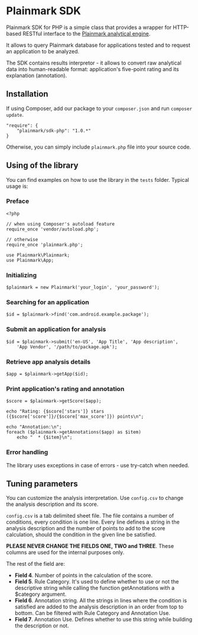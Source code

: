 Plainmark SDK
=============

Plainmark SDK for PHP is a simple class that provides a wrapper for HTTP-based
RESTful interface to the [Plainmark analytical engine]( http://plainmark.com).

It allows to query Plainmark database for applications tested and to request
an application to be analyzed.

The SDK contains results interpretor - it allows to convert raw analytical
data into human-readable format: application's five-point rating and
its explanation (annotation).

Installation
------------

If using Composer, add our package to your `composer.json` and run `composer update`.

	"require": {
		"plainmark/sdk-php": "1.0.*"
	}
	
Otherwise, you can simply include `plainmark.php` file into your source code.

Using of the library
--------------------

You can find examples on how to use the library in the `tests` folder.
Typical usage is:

### Preface
```
<?php

// when using Composer's autoload feature
require_once 'vendor/autoload.php';

// otherwise
require_once 'plainmark.php';

use Plainmark\Plainmark;
use Plainmark\App;
```

### Initializing
```
$plainmark = new Plainmark('your_login', 'your_password');
```

### Searching for an application
```
$id = $plainmark->find('com.android.example.package');
```

### Submit an application for analysis
```
$id = $plainmark->submit('en-US', 'App Title', 'App description',
	'App Vendor', '/path/to/package.apk');
```

### Retrieve app analysis details
```
$app = $plainmark->getApp($id);
```

### Print application's rating and annotation
```
$score = $plainmark->getScore($app);

echo "Rating: {$score['stars']} stars ({$score['score']}/{$score['max_score']}) points\n";

echo "Annotation:\n";
foreach ($plainmark->getAnnotations($app) as $item)
	echo "  * {$item}\n";
```

### Error handling
The library uses exceptions in case of errors - use try-catch when needed.

Tuning parameters
-----------------

You can customize the analysis interpretation. Use `config.csv` to change the
analysis description and its score.

`config.csv` is a tab delimited sheet file. The file contains a number of conditions,
every condition is one line. Every line defines a string in the analysis description
and the number of points to add to the score calculation,
should the condition in the given line be satisfied.

**PLEASE NEVER CHANGE THE FIELDS ONE, TWO and THREE**. These columns are used for the internal purposes only.

The rest of the field are:

*	**Field 4**. Number of points in the calculation of the score.
*	**Field 5**. Rule Category. It's used to define whether to use or not the descriptive string while calling the function getAnnotations with a $category argument. 
*	**Field 6**. Annotation string. All the strings in lines where the condition is satisfied are added to the analysis description in an order from top to bottom. Can be filtered with Rule Category and Annotation Use.
*	**Field 7**. Annotation Use. Defines whether to use this string while building the description or not.

